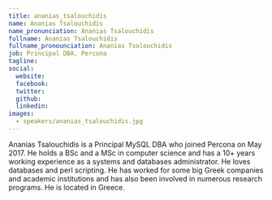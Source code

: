 ```yaml
---
title: ananias_tsalouchidis
name: Ananias Tsalouchidis
name_pronunciation: Ananias Tsalouchidis
fullname: Ananias Tsalouchidis
fullname_pronounciation: Ananias Tsalouchidis
job: Principal DBA, Percona
tagline: 
social:
  website: 
  facebook:
  twitter:
  github: 
  linkedin:
images:
  - speakers/ananias_tsalouchidis.jpg
---
```

Ananias Tsalouchidis is a Principal MySQL DBA who joined Percona on May 2017.
He holds a BSc and a MSc in computer science and has a 10+ years working experience as a systems and databases administrator.
He loves databases and perl scripting. He has worked for some big Greek companies and academic institutions and has also been involved in numerous research programs.
He is located in Greece.